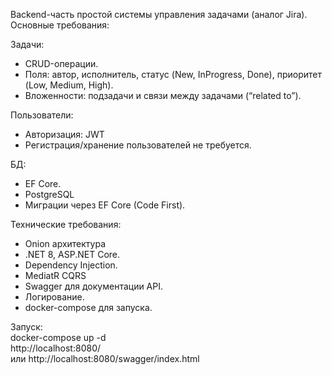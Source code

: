 Backend-часть простой системы управления задачами (аналог Jira).   
Основные требования:

Задачи:
- CRUD-операции.
- Поля: автор, исполнитель, статус (New, InProgress, Done), приоритет (Low, Medium, High).
- Вложенности: подзадачи и связи между задачами (“related to”).

Пользователи:
- Авторизация: JWT
- Регистрация/хранение пользователей не требуется.

БД:
- EF Core.
- PostgreSQL
- Миграции через EF Core (Code First).

Технические требования:

- Onion архитектура
- .NET 8, ASP.NET Core.
- Dependency Injection.
- MediatR CQRS
- Swagger для документации API.
- Логирование.
- docker-compose для запуска.

Запуск:   
  docker-compose up -d   
  http://localhost:8080/   
  или http://localhost:8080/swagger/index.html   
